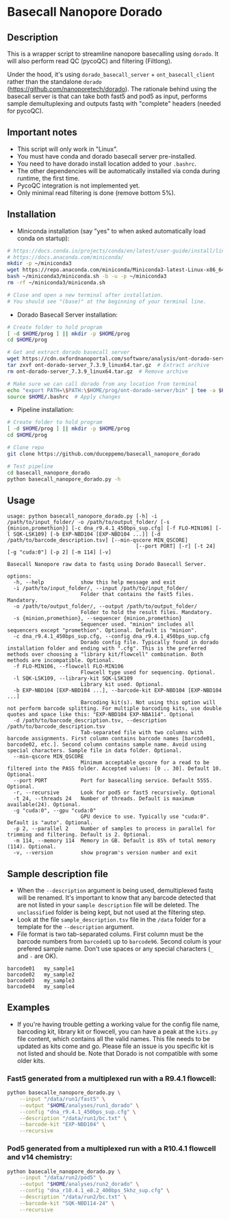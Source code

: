 # Basecall Nanopore Dorado

## Description
This is a wrapper script to streamline nanopore basecalling using `dorado`. It will also perform read QC (pycoQC) and filtering (Filtlong).

Under the hood, it's using `dorado_basecall_server` + `ont_basecall_client` rather than the standalone `dorado` (https://github.com/nanoporetech/dorado). The rationale behind using the basecall server is that can take both fast5 and pod5 as input, performs sample demultuplexing and outputs fastq with "complete" headers (needed for pycoQC).

## Important notes
- This script will only work in "Linux".
- You must have conda and dorado basecall server pre-installed.
- You need to have dorado install location added to your `.bashrc`.
- The other dependencies will be automatically installed via conda during runtime, the first time.
- PycoQC integration is not implemented yet.
- Only minimal read filtering is done (remove bottom 5%).

## Installation
- Miniconda installation (say "yes" to when asked automatically load conda on startup):
```bash
# https://docs.conda.io/projects/conda/en/latest/user-guide/install/linux.html
# https://docs.anaconda.com/miniconda/
mkdir -p ~/miniconda3
wget https://repo.anaconda.com/miniconda/Miniconda3-latest-Linux-x86_64.sh -O ~/miniconda3/miniconda.sh
bash ~/miniconda3/miniconda.sh -b -u -p ~/miniconda3
rm -rf ~/miniconda3/miniconda.sh

# Close and open a new terminal after installation.
# You should see "(base)" at the beginning of your terminal line. 
```
- Dorado Basecall Server installation:
```bash
# Create folder to hold program
[ -d $HOME/prog ] || mkdir -p $HOME/prog
cd $HOME/prog

# Get and extract dorado basecall server
wget https://cdn.oxfordnanoportal.com/software/analysis/ont-dorado-server_7.3.9_linux64.tar.gz  # Get dorado basecall server
tar zxvf ont-dorado-server_7.3.9_linux64.tar.gz  # Extract archive
rm ont-dorado-server_7.3.9_linux64.tar.gz  # Remove archive

# Make sure we can call dorado from any location from terminal
echo "export PATH=\$PATH:\$HOME/prog/ont-dorado-server/bin" | tee -a $HOME/.bashrc
source $HOME/.bashrc  # Apply changes
```
* Pipeline installation:
```bash
# Create folder to hold program
[ -d $HOME/prog ] || mkdir -p $HOME/prog
cd $HOME/prog

# Clone repo
git clone https://github.com/duceppemo/basecall_nanopore_dorado

# Test pipeline
cd basecall_nanopore_dorado
python basecall_nanopore_dorado.py -h
```
## Usage
```commandline
usage: python basecall_nanopore_dorado.py [-h] -i /path/to/input_folder/ -o /path/to/output_folder/ [-s {minion,promethion}] [-c dna_r9.4.1_450bps_sup.cfg] [-f FLO-MIN106] [-l SQK-LSK109] [-b EXP-NBD104 [EXP-NBD104 ...]] [-d /path/to/barcode_description.tsv] [--min-qscore MIN_QSCORE]
                                          [--port PORT] [-r] [-t 24] [-g "cuda:0"] [-p 2] [-m 114] [-v]

Basecall Nanopore raw data to fastq using Dorado Basecall Server.

options:
  -h, --help            show this help message and exit
  -i /path/to/input_folder/, --input /path/to/input_folder/
                        Folder that contains the fast5 files. Mandatory.
  -o /path/to/output_folder/, --output /path/to/output_folder/
                        Folder to hold the result files. Mandatory.
  -s {minion,promethion}, --sequencer {minion,promethion}
                        Sequencer used. "minion" includes all sequencers except "promethion". Optional. Default is "minion".
  -c dna_r9.4.1_450bps_sup.cfg, --config dna_r9.4.1_450bps_sup.cfg
                        Dorado config file. Typically found in dorado installation folder and ending with ".cfg". This is the preferred methods over choosing a "library kit/flowcell" combination. Both methods are incompatible. Optional.
  -f FLO-MIN106, --flowcell FLO-MIN106
                        Flowcell type used for sequencing. Optional.
  -l SQK-LSK109, --library-kit SQK-LSK109
                        Library kit used. Optional.
  -b EXP-NBD104 [EXP-NBD104 ...], --barcode-kit EXP-NBD104 [EXP-NBD104 ...]
                        Barcoding kit(s). Not using this option will not perform barcode splitting. For multiple barcoding kits, use double quotes and space like this: "EXP-NBD104 EXP-NBA114". Optional
  -d /path/to/barcode_description.tsv, --description /path/to/barcode_description.tsv
                        Tab-separated file with two columns with barcode assignments. First column contains barcode names [barcode01, barcode02, etc.]. Second column contains sample name. Avoid using special characters. Sample file in data folder. Optional.
  --min-qscore MIN_QSCORE
                        Minimum acceptable qscore for a read to be filtered into the PASS folder. Accepted values: [0 .. 30]. Default 10. Optional.
  --port PORT           Port for basecalling service. Default 5555. Optional.
  -r, --recursive       Look for pod5 or fast5 recursively. Optional
  -t 24, --threads 24   Number of threads. Default is maximum available(24). Optional.
  -g "cuda:0", --gpu "cuda:0"
                        GPU device to use. Typically use "cuda:0". Default is "auto". Optional.
  -p 2, --parallel 2    Number of samples to process in parallel for trimming and filtering. Default is 2. Optional.
  -m 114, --memory 114  Memory in GB. Default is 85% of total memory (114). Optional.
  -v, --version         show program's version number and exit
```
## Sample description file
- When the `--description` argument is being used, demultiplexed fastq will be renamed. It's important to know that any barcode detected that are not listed in your `sample description` file will be deleted. The `unclassified` folder is being kept, but not used at the filtering step.
- Look at  the file `sample_description.tsv` file in the `/data` folder for a template for the `--description` argument.
- File format is two tab-separated colums. First column must be the barcode numbers from `barcode01` up to `barcode96`. Second colum is your prefered sample name. Don't use spaces or any special characters (`_` and `-` are OK).
```text
barcode01	my_sample1
barcode02	my_sample2
barcode03	my_sample3
barcode04	my_sample4
```

## Examples
- If you're having trouble getting a working value for the config file name, barcoding kit, library kit or flowcell, you can have a peak at the `kits.py` file content, which contains all the valid names. This file needs to be updated as kits come and go. Please file an issue is you specific kit is not listed and should be. Note that Dorado is not compatible with some older kits.

### Fast5 generated from a multiplexed run with a R9.4.1 flowcell:
```bash
python basecalle_nanopore_dorado.py \
    --input "/data/run1/fast5" \
    --output "$HOME/analyses/run1_dorado" \
    --config "dna_r9.4.1_450bps_sup.cfg" \
    --description "/data/run1/bc.txt" \
    --barcode-kit "EXP-NBD104" \
    --recursive
```
### Pod5 generated from a multiplexed run with a R10.4.1 flowcell and v14 chemistry:
```bash
python basecalle_nanopore_dorado.py \
    --input "/data/run2/pod5" \
    --output "$HOME/analyses/run2_dorado" \
    --config "dna_r10.4.1_e8.2_400bps_5khz_sup.cfg" \
    --description "/data/run2/bc.txt" \
    --barcode-kit "SQK-NBD114-24" \
    --recursive
```
